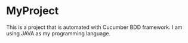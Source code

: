 # MyProject
This is a project that is automated with Cucumber BDD framework. I am using JAVA as my programming language. 